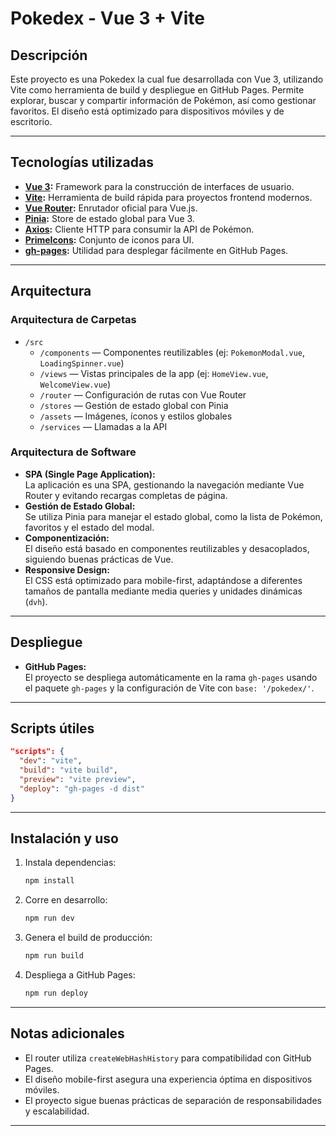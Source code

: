 # Pokedex - Vue 3 + Vite

## Descripción

Este proyecto es una Pokedex la cual fue desarrollada con Vue 3, utilizando Vite como herramienta de build y despliegue en GitHub Pages. Permite explorar, buscar y compartir información de Pokémon, así como gestionar favoritos. El diseño está optimizado para dispositivos móviles y de escritorio.

---

## Tecnologías utilizadas

- **[Vue 3](https://vuejs.org/):** Framework para la construcción de interfaces de usuario.
- **[Vite](https://vitejs.dev/):** Herramienta de build rápida para proyectos frontend modernos.
- **[Vue Router](https://router.vuejs.org/):** Enrutador oficial para Vue.js.
- **[Pinia](https://pinia.vuejs.org/):** Store de estado global para Vue 3.
- **[Axios](https://axios-http.com/):** Cliente HTTP para consumir la API de Pokémon.
- **[PrimeIcons](https://www.primefaces.org/primeicons/):** Conjunto de iconos para UI.
- **[gh-pages](https://www.npmjs.com/package/gh-pages):** Utilidad para desplegar fácilmente en GitHub Pages.

---

## Arquitectura

### Arquitectura de Carpetas

- `/src`
  - `/components` — Componentes reutilizables (ej: `PokemonModal.vue`, `LoadingSpinner.vue`)
  - `/views` — Vistas principales de la app (ej: `HomeView.vue`, `WelcomeView.vue`)
  - `/router` — Configuración de rutas con Vue Router
  - `/stores` — Gestión de estado global con Pinia
  - `/assets` — Imágenes, íconos y estilos globales
  - `/services` — Llamadas a la API

### Arquitectura de Software

- **SPA (Single Page Application):**  
  La aplicación es una SPA, gestionando la navegación mediante Vue Router y evitando recargas completas de página.
- **Gestión de Estado Global:**  
  Se utiliza Pinia para manejar el estado global, como la lista de Pokémon, favoritos y el estado del modal.
- **Componentización:**  
  El diseño está basado en componentes reutilizables y desacoplados, siguiendo buenas prácticas de Vue.
- **Responsive Design:**  
  El CSS está optimizado para mobile-first, adaptándose a diferentes tamaños de pantalla mediante media queries y unidades dinámicas (`dvh`).

---

## Despliegue

- **GitHub Pages:**  
  El proyecto se despliega automáticamente en la rama `gh-pages` usando el paquete `gh-pages` y la configuración de Vite con `base: '/pokedex/'`.

---

## Scripts útiles

```json
"scripts": {
  "dev": "vite",
  "build": "vite build",
  "preview": "vite preview",
  "deploy": "gh-pages -d dist"
}
```

---

## Instalación y uso

1. Instala dependencias:
   ```sh
   npm install
   ```
2. Corre en desarrollo:
   ```sh
   npm run dev
   ```
3. Genera el build de producción:
   ```sh
   npm run build
   ```
4. Despliega a GitHub Pages:
   ```sh
   npm run deploy
   ```

---

## Notas adicionales

- El router utiliza `createWebHashHistory` para compatibilidad con GitHub Pages.
- El diseño mobile-first asegura una experiencia óptima en dispositivos móviles.
- El proyecto sigue buenas prácticas de separación de responsabilidades y escalabilidad.

---
